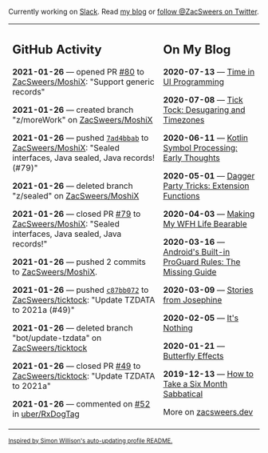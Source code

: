 Currently working on [Slack](https://slack.com/). Read [my blog](https://zacsweers.dev/) or [follow @ZacSweers on Twitter](https://twitter.com/ZacSweers).

<table><tr><td valign="top" width="60%">

## GitHub Activity
<!-- githubActivity starts -->
**2021-01-26** — opened PR [#80](https://api.github.com/repos/ZacSweers/MoshiX/pulls/80) to [ZacSweers/MoshiX](https://api.github.com/repos/ZacSweers/MoshiX): "Support generic records"

**2021-01-26** — created branch "z/moreWork" on [ZacSweers/MoshiX](https://api.github.com/repos/ZacSweers/MoshiX)

**2021-01-26** — pushed [`7ad4bbab`](https://github.com/ZacSweers/MoshiX/commit/7ad4bbab2f2417d242e574ff5afc8520b3361ae4) to [ZacSweers/MoshiX](https://api.github.com/repos/ZacSweers/MoshiX): "Sealed interfaces, Java sealed, Java records! (#79)"

**2021-01-26** — deleted branch "z/sealed" on [ZacSweers/MoshiX](https://api.github.com/repos/ZacSweers/MoshiX)

**2021-01-26** — closed PR [#79](https://api.github.com/repos/ZacSweers/MoshiX/pulls/79) to [ZacSweers/MoshiX](https://api.github.com/repos/ZacSweers/MoshiX): "Sealed interfaces, Java sealed, Java records!"

**2021-01-26** — pushed 2 commits to [ZacSweers/MoshiX](https://api.github.com/repos/ZacSweers/MoshiX).

**2021-01-26** — pushed [`c87bb072`](https://github.com/ZacSweers/ticktock/commit/c87bb0729e49578311bae5bd156a2ff878978a9f) to [ZacSweers/ticktock](https://api.github.com/repos/ZacSweers/ticktock): "Update TZDATA to 2021a (#49)"

**2021-01-26** — deleted branch "bot/update-tzdata" on [ZacSweers/ticktock](https://api.github.com/repos/ZacSweers/ticktock)

**2021-01-26** — closed PR [#49](https://api.github.com/repos/ZacSweers/ticktock/pulls/49) to [ZacSweers/ticktock](https://api.github.com/repos/ZacSweers/ticktock): "Update TZDATA to 2021a"

**2021-01-26** — commented on [#52](https://github.com/uber/RxDogTag/issues/52#issuecomment-767385547) in [uber/RxDogTag](https://api.github.com/repos/uber/RxDogTag)
<!-- githubActivity ends -->
</td><td valign="top" width="40%">

## On My Blog
<!-- blog starts -->
**2020-07-13** — [Time in UI Programming](https://www.zacsweers.dev/time-in-ui/)

**2020-07-08** — [Tick Tock: Desugaring and Timezones](https://www.zacsweers.dev/ticktock-desugaring-timezones/)

**2020-06-11** — [Kotlin Symbol Processing: Early Thoughts](https://www.zacsweers.dev/kotlin-symbol-processor-early-thoughts/)

**2020-05-01** — [Dagger Party Tricks: Extension Functions](https://www.zacsweers.dev/dagger-party-tricks-extension-functions/)

**2020-04-03** — [Making My WFH Life Bearable](https://www.zacsweers.dev/making-wfh-life-bearable/)

**2020-03-16** — [Android's Built-in ProGuard Rules: The Missing Guide](https://www.zacsweers.dev/android-proguard-rules/)

**2020-03-09** — [Stories from Josephine](https://www.zacsweers.dev/stories-from-josephine/)

**2020-02-05** — [It's Nothing](https://www.zacsweers.dev/its-nothing/)

**2020-01-21** — [Butterfly Effects](https://www.zacsweers.dev/butterfly-effects/)

**2019-12-13** — [How to Take a Six Month Sabbatical](https://www.zacsweers.dev/how-to-take-a-six-month-sabbatical/)
<!-- blog ends -->
More on [zacsweers.dev](https://zacsweers.dev/)
</td></tr></table>

<sub><a href="https://simonwillison.net/2020/Jul/10/self-updating-profile-readme/">Inspired by Simon Willison's auto-updating profile README.</a></sub>